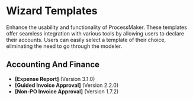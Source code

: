 # Wizard Templates
Enhance the usability and functionality of ProcessMaker. These templates offer seamless integration with various tools by allowing users to declare their accounts. Users can easily select a template of their choice, eliminating the need to go through the modeler.
## Accounting And Finance
- **[Expense Report]** (Version 3.1.0)
- **[Guided Invoice Approval]** (Version 2.2.0)
- **[Non-PO Invoice Approval]** (Version 1.7.2)

